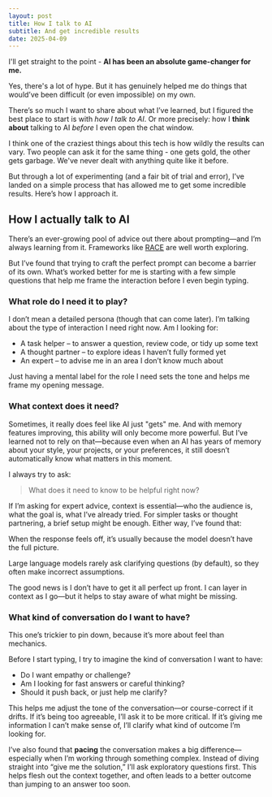 ```yaml
---
layout: post
title: How I talk to AI
subtitle: And get incredible results
date: 2025-04-09
---
```

I'll get straight to the point - **AI has been an absolute game-changer for me.**

Yes, there's a lot of hype. But it has genuinely helped me do things that would’ve been difficult (or even impossible) on my own.

There’s so much I want to share about what I’ve learned, but I figured the best place to start is with *how I talk to AI*. Or more precisely: how I **think about** talking to AI *before* I even open the chat window.

I think one of the craziest things about this tech is how wildly the results can vary. Two people can ask it for the same thing - one gets gold, the other gets garbage. We've never dealt with anything quite like it before.

But through a lot of experimenting (and a fair bit of trial and error), I’ve landed on a simple process that has allowed me to get some incredible results. Here’s how I approach it.

## How I actually talk to AI

There’s an ever-growing pool of advice out there about prompting—and I’m always learning from it. Frameworks like [RACE](https://www.acronymat.com/2024/12/22/) are well worth exploring.

But I’ve found that trying to craft the perfect prompt can become a barrier of its own. What’s worked better for me is starting with a few simple questions that help me frame the interaction before I even begin typing.

### What role do I need it to play?

I don’t mean a detailed persona (though that can come later). I’m talking about the type of interaction I need right now. Am I looking for:

- A task helper – to answer a question, review code, or tidy up some text
- A thought partner – to explore ideas I haven’t fully formed yet
- An expert – to advise me in an area I don’t know much about

Just having a mental label for the role I need sets the tone and helps me frame my opening message.

### What context does it need?

Sometimes, it really does feel like AI just "gets" me. And with memory features improving, this ability will only become more powerful. But I’ve learned not to rely on that—because even when an AI has years of memory about your style, your projects, or your preferences, it still doesn’t automatically know what matters in this moment.

I always try to ask:

> What does it need to know to be helpful right now?

If I’m asking for expert advice, context is essential—who the audience is, what the goal is, what I’ve already tried.
For simpler tasks or thought partnering, a brief setup might be enough. Either way, I’ve found that:

When the response feels off, it’s usually because the model doesn’t have the full picture.

Large language models rarely ask clarifying questions (by default), so they often make incorrect assumptions.

The good news is I don’t have to get it all perfect up front. I can layer in context as I go—but it helps to stay aware of what might be missing.

### What kind of conversation do I want to have?

This one’s trickier to pin down, because it’s more about feel than mechanics.

Before I start typing, I try to imagine the kind of conversation I want to have:
- Do I want empathy or challenge?
- Am I looking for fast answers or careful thinking?
- Should it push back, or just help me clarify?

This helps me adjust the tone of the conversation—or course-correct if it drifts.
If it’s being too agreeable, I’ll ask it to be more critical.
If it’s giving me information I can’t make sense of, I’ll clarify what kind of outcome I’m looking for.

I’ve also found that **pacing** the conversation makes a big difference—especially when I’m working through something complex. Instead of diving straight into “give me the solution,” I’ll ask exploratory questions first. This helps flesh out the context together, and often leads to a better outcome than jumping to an answer too soon.